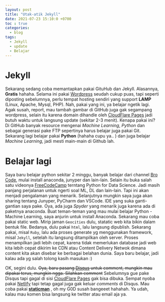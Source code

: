 ```yaml
---
layout: post
title: "Utak-atik Jekyll"
date: 2021-07-23 15:10:0 +0700
toc : true
categories:
  - blog
tags:
  - Jekyll
  - update
  - Belajar
---
```

# Jekyll
Sekarang sedang coba memantapkan pakai GituHub dan Jekyll. Alasannya, **Gratis** hahaha. Selama ini pakai [Wordpress](https://wordpress.org) seudah cukup puas, tapi seperti diposting sebelumnya, perlu tempat hosting sendiri yang support __LAMP__ (Linux, Apache, Mysql, PHP).
Nah, pakai yang ini, ya belajar ngetik lagi. Agak susah, report, mau tambah gambar di GitHub juga gak segampang wordpress, selain itu karena domain dihandle oleh [CloudFlare Pages](https://pages.cloudflare.com) jadi butuh waktu untuk langsung update (sekitar 2-3 menit). 
Kenapa pakai ini? Di GitHub banyak resource mengenai *Machine Learning*, *Python* dan sebagai generasi pake FTP sepertinya harus belajar juga pakai Git. Sekarang lagi belajar pakai **Python** (hahaha cupu ya.. ) dan juga belajar *Machine Learning*, jadi mesti main-main di Github lah. 

# Belajar lagi
Saya baru belajar python sekitar 2 minggu, banyak belajar dari channel [Bro Code](https://youtu.be/XKHEtdqhLK8), mulai install anaconda, junyper dan lain-lain. Selain itu buka salah satu videonya [FreeCodeCamp](https://youtu.be/LHBE6Q9XlzI) terntang Python for Data Science. Jadi masih panjang perjalanan untuk ngerti soal ML, DL dan lain-lain. Tapi ini akan menjadi pengalaman yang menarik.
Selanjutnya mungkin saya juga akan sharing tentang Junyper, PyCharm dan VSCode. IDE yang suka ganti-gantian saya pake. Oya, ada juga *Spyder* yang menarik juga karena ada di paketnya anaconda. 
Buat teman-teman yang mau mulai belajar Python - Machine Learning, saya anjurin untuk install Anaconda. 
Sekarang mau coba pakai static web. Mirip jaman `Geocities` dulu, statatic web kita bikin dalam bentuk file. Bedanya, dulu pakai `html`, lalu langsung dipublish. Sekarang pakai, misal `Ruby`, lalu ada proses generate yg menggunakan framework, misal `Jekyll`, setelah itu langsung ditampilkan oleh server. Proses menampilkan jadi lebih cepat, karena tidak memerlukan database jadi web kita lebih cepat dikirim ke CDN atau Content Delivery Netwok dimana content kita akan disebar ke berbagai belahan dunia. Saya baru belajar, jadi kalau ada yg salah tolong kasih masukan :) 

OK, segini dulu. ~~Oya, baru pasang [Disqus](https://disqus.com) untuk comment, mungkin mau dipakai terus, mungkin ngga. Silahkan comment~~ Sebelumnya gue pake Disqus tapi gagal di sisi [CloudFlare Pages](https://pages.cloudflare.com) gak bisa dibuka. Sempat nyoba pakai [Netlify](https://netlify.com) tapi tetap gagal juga gak keluar *comments* di Disqus. Mau coba pakai **[staticman](https://staticman.net)** , oh my G0D susah bangeeet hahahah. Ya udah, kalau mau komen bisa langsung ke twitter atau email aja ya. 
